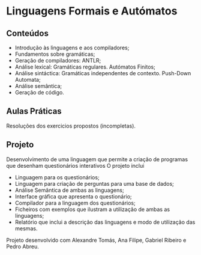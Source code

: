 # Linguagens Formais e Autómatos
## Conteúdos
  * Introdução às linguagens e aos compiladores;
  * Fundamentos sobre gramáticas;
  * Geração de compiladores: ANTLR;
  * Análise lexical: Gramáticas regulares. Autómatos Finitos;
  * Análise sintáctica: Gramáticas independentes de contexto. Push-Down Automata;
  * Análise semântica;
  * Geração de código.
## Aulas Práticas
Resoluções dos exercicios propostos (incompletas).

## Projeto
Desenvolvimento de uma linguagem que permite a criação de programas que desenham questionários interativos
O projeto inclui
  * Linguagem para os questionários;
  * Linguagem para criação de perguntas para uma base de dados;
  * Análise Semântica de ambas as linguagens;
  * Interface gráfica que apresenta o questionário;
  * Compilador para a linguagem dos questionários;
  * Ficheiros com exemplos que ilustram a utilização de ambas as linguagens;
  * Relatório que inclui a descrição das linguagens e modo de utilização das mesmas.

Projeto desenvolvido com Alexandre Tomás, Ana Filipe, Gabriel Ribeiro e Pedro Abreu.
